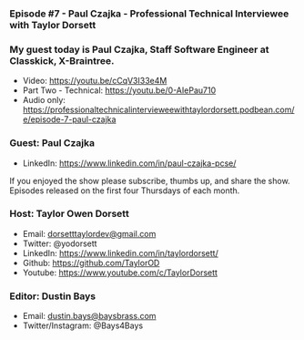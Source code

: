 ### Episode #7 - Paul Czajka - Professional Technical Interviewee with Taylor Dorsett

### My guest today is Paul Czajka, Staff Software Engineer at Classkick, X-Braintree.

- Video: https://youtu.be/cCqV3I33e4M​
- Part Two - Technical: https://youtu.be/0-AIePau710​
- Audio only: https://professionaltechnicalintervieweewithtaylordorsett.podbean.com/e/episode-7-paul-czajka

### Guest: Paul Czajka
- LinkedIn: https://www.linkedin.com/in/paul-czajka-pcse/

If you enjoyed the show please subscribe, thumbs up, and share the show.
Episodes released on the first four Thursdays of each month.

### Host: Taylor Owen Dorsett
- Email: dorsetttaylordev@gmail.com
- Twitter: @yodorsett
- LinkedIn: https://www.linkedin.com/in/taylordorsett/
- Github: https://github.com/TaylorOD
- Youtube: https://www.youtube.com/c/TaylorDorsett

### Editor: Dustin Bays
- Email: dustin.bays@baysbrass.com
- Twitter/Instagram: @Bays4Bays
